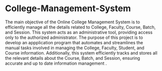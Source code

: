 # College-Management-System
The main objective of the Online College Management System is to efficiently manage all the details related to College, Faculty, Course, Batch, and Session. This system acts as an administrative tool, providing access only to the authorized administrator. The purpose of this project is to develop an appplication program that automates and streamlines the manual tasks involved in managing the College, Faculty, Student, and Course information. Additionally, this system efficiently tracks and stores all the relevant details about the Course, Batch, and Session, ensuring accurate and up to date information management .
